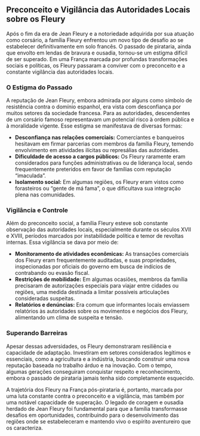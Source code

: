 ## Preconceito e Vigilância das Autoridades Locais sobre os Fleury

Após o fim da era de Jean Fleury e a notoriedade adquirida por sua atuação como corsário, a família Fleury enfrentou um novo tipo de desafio ao se estabelecer definitivamente em solo francês. O passado de pirataria, ainda que envolto em lendas de bravura e ousadia, tornou-se um estigma difícil de ser superado. Em uma França marcada por profundas transformações sociais e políticas, os Fleury passaram a conviver com o preconceito e a constante vigilância das autoridades locais.

### O Estigma do Passado

A reputação de Jean Fleury, embora admirada por alguns como símbolo de resistência contra o domínio espanhol, era vista com desconfiança por muitos setores da sociedade francesa. Para as autoridades, descendentes de um corsário famoso representavam um potencial risco à ordem pública e à moralidade vigente. Esse estigma se manifestava de diversas formas:

- **Desconfiança nas relações comerciais:** Comerciantes e banqueiros hesitavam em firmar parcerias com membros da família Fleury, temendo envolvimento em atividades ilícitas ou represálias das autoridades.
- **Dificuldade de acesso a cargos públicos:** Os Fleury raramente eram considerados para funções administrativas ou de liderança local, sendo frequentemente preteridos em favor de famílias com reputação “imaculada”.
- **Isolamento social:** Em algumas regiões, os Fleury eram vistos como forasteiros ou “gente de má fama”, o que dificultava sua integração plena nas comunidades.

### Vigilância e Controle

Além do preconceito social, a família Fleury esteve sob constante observação das autoridades locais, especialmente durante os séculos XVII e XVIII, períodos marcados por instabilidade política e temor de revoltas internas. Essa vigilância se dava por meio de:

- **Monitoramento de atividades econômicas:** As transações comerciais dos Fleury eram frequentemente auditadas, e suas propriedades, inspecionadas por oficiais do governo em busca de indícios de contrabando ou evasão fiscal.
- **Restrições de mobilidade:** Em algumas ocasiões, membros da família precisaram de autorizações especiais para viajar entre cidades ou regiões, uma medida destinada a limitar possíveis articulações consideradas suspeitas.
- **Relatórios e denúncias:** Era comum que informantes locais enviassem relatórios às autoridades sobre os movimentos e negócios dos Fleury, alimentando um clima de suspeita e tensão.

### Superando Barreiras

Apesar dessas adversidades, os Fleury demonstraram resiliência e capacidade de adaptação. Investiram em setores considerados legítimos e essenciais, como a agricultura e a indústria, buscando construir uma nova reputação baseada no trabalho árduo e na inovação. Com o tempo, algumas gerações conseguiram conquistar respeito e reconhecimento, embora o passado de pirataria jamais tenha sido completamente esquecido.

A trajetória dos Fleury na França pós-pirataria é, portanto, marcada por uma luta constante contra o preconceito e a vigilância, mas também por uma notável capacidade de superação. O legado de coragem e ousadia herdado de Jean Fleury foi fundamental para que a família transformasse desafios em oportunidades, contribuindo para o desenvolvimento das regiões onde se estabeleceram e mantendo vivo o espírito aventureiro que os caracteriza.
